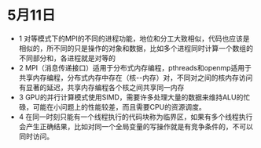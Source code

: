 # 5月11日
* 1 对等模式下的MPI的不同的进程功能，地位和分工大致相似，代码也应该是相似的，所不同的只是操作的对象和数据，比如多个进程同时计算一个数组的不同部分和，各进程就是对等的
* 2 MPI（消息传递接口）适用于分布式内存编程，pthreads和openmp适用于共享内存编程，分布式内存中存在（核--内存）对，不同对之间的核内存访问有显著的延迟，共享内存编程各个核之间共享同一内存
* 3 GPU的并行计算模式使用SIMD，需要许多处理大量的数据来维持ALU的忙碌，可能在小问题上的性能较差，而且需要CPU的资源调度。
* 4 在同一时刻只能有一个线程执行的代码块称为临界区，如果有多个线程执行会产生正确结果，比如对同一个全局变量的写操作就是有竞争条件的，不可以同时访问。
